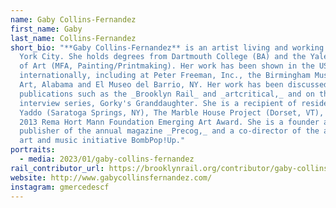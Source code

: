 ```yaml
---
name: Gaby Collins-Fernandez
first_name: Gaby
last_name: Collins-Fernandez
short_bio: "**Gaby Collins-Fernandez** is an artist living and working in New
  York City. She holds degrees from Dartmouth College (BA) and the Yale School
  of Art (MFA, Painting/Printmaking). Her work has been shown in the US and
  internationally, including at Peter Freeman, Inc., the Birmingham Museum of
  Art, Alabama and El Museo del Barrio, NY. Her work has been discussed in
  publications such as the _Brooklyn Rail_ and _artcritical,_ and on the video
  interview series, Gorky's Granddaughter. She is a recipient of residencies at
  Yaddo (Saratoga Springs, NY), The Marble House Project (Dorset, VT), and a
  2013 Rema Hort Mann Foundation Emerging Art Award. She is a founder and
  publisher of the annual magazine _Precog,_ and a co-director of the artist-run
  art and music initiative BombPop!Up."
portraits:
  - media: 2023/01/gaby-collins-fernandez
rail_contributor_url: https://brooklynrail.org/contributor/gaby-collins-fernandez
website: http://www.gabycollinsfernandez.com/
instagram: gmercedescf
---
```

